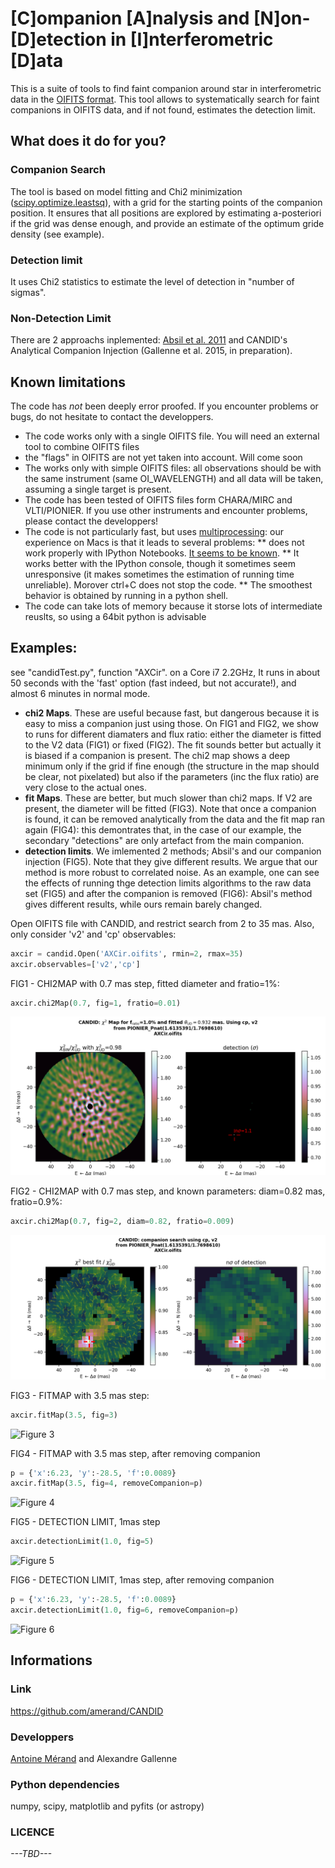 # [C]ompanion [A]nalysis and [N]on-[D]etection in [I]nterferometric [D]ata

This is a suite of tools to find faint companion around star in interferometric data in the [OIFITS format](http://www.mrao.cam.ac.uk/research/optical-interferometry/oifits/). This tool allows to systematically search for faint companions in OIFITS data, and if not found, estimates the detection limit.

## What does it do for you?

### Companion Search

The tool is based on model fitting and Chi2 minimization ([scipy.optimize.leastsq](http://docs.scipy.org/doc/scipy-0.14.0/reference/generated/scipy.optimize.leastsq.html)), with a grid for the starting points of the companion position. It ensures that all positions are explored by estimating a-posteriori if the grid was dense enough, and provide an estimate of the optimum gride density (see example).

### Detection limit
It uses Chi2 statistics to estimate the level of detection in "number of sigmas".

### Non-Detection Limit
There are 2 approachs inplemented: [Absil et al. 2011](http://adsabs.harvard.edu/abs/2011A%26A...535A..68A) and CANDID's Analytical Companion Injection (Gallenne et al. 2015, in preparation).

## Known limitations

The code has *not* been deeply error proofed. If you encounter problems or bugs, do not hesitate to contact the developpers.

* The code works only with a single OIFITS file. You will need an external tool to combine OIFITS files
* the "flags" in OIFITS are not yet taken into account. Will come soon
* The works only with simple OIFITS files: all observations should be with the same instrument (same OI_WAVELENGTH) and all data will be taken, assuming a single target is present.
* The code has been tested of OIFITS files form CHARA/MIRC and VLTI/PIONIER. If you use other instruments and encounter problems, please contact the developpers!
* The code is not particularly fast, but uses [multiprocessing](https://docs.python.org/2/library/multiprocessing.html): our experience on Macs is that it leads to several problems:
** does not work properly with IPython Notebooks. [It seems to be known](https://github.com/ipython/ipython/issues/6109).
** It works better with the IPython console, though it sometimes seem unresponsive (it makes sometimes the estimation of running time unreliable). Morover ctrl+C does not stop the code.
** The smoothest behavior is obtained by running in a python shell.
* The code can take lots of memory because it storse lots of intermediate reuslts, so using a 64bit python is advisable

## Examples:

see "candidTest.py", function "AXCir". on a Core i7 2.2GHz, It runs in about 50 seconds with the 'fast' option (fast indeed, but not accurate!), and almost 6 minutes in normal mode.
* **chi2 Maps**. These are useful because fast, but dangerous because it is easy to miss a companion just using those. On FIG1 and FIG2, we show to runs for different diamaters and flux ratio: either the diameter is fitted to the V2 data (FIG1) or fixed (FIG2). The fit sounds better but actually it is biased if a companion is present. The chi2 map shows a deep minimum only if the grid if fine enough (the structure in the map should be clear, not pixelated) but also if the parameters (inc the flux ratio) are very close to the actual ones.
* **fit Maps**. These are better, but much slower than chi2 maps. If V2 are present, the diameter will be fitted (FIG3). Note that once a companion is found, it can be removed analytically from the data and the fit map ran again (FIG4): this demontrates that, in the case of our example, the secondary "detections" are only artefact from the main companion.
* **detection limits**. We imlemented 2 methods; Absil's and our companion injection (FIG5). Note that they give different results. We argue that our method is more robust to correlated noise. As an example, one can see the effects of running thge detection limits algorithms to the raw data set (FIG5) and after the companion is removed (FIG6): Absil's method gives different results, while ours remain barely changed.


Open OIFITS file with CANDID, and restrict search from 2 to 35 mas. Also, only consider 'v2' and 'cp' observables:
```python
axcir = candid.Open('AXCir.oifits', rmin=2, rmax=35)
axcir.observables=['v2','cp']
```

FIG1 - CHI2MAP with 0.7 mas step, fitted diameter and fratio=1%:
```python
axcir.chi2Map(0.7, fig=1, fratio=0.01)
```
![Figure 1](https://github.com/amerand/CANDID/blob/master/doc/figure_1.png)

FIG2 - CHI2MAP with 0.7 mas step, and known parameters: diam=0.82 mas, fratio=0.9%:
```python
axcir.chi2Map(0.7, fig=2, diam=0.82, fratio=0.009)
```
![Figure 2](https://github.com/amerand/CANDID/blob/master/doc/figure_2.png)

FIG3 - FITMAP with 3.5 mas step:
```python
axcir.fitMap(3.5, fig=3)
```
![Figure 3](https://github.com/amerand/CANDID/blob/master/doc/figure_3.png)

FIG4 - FITMAP with 3.5 mas step, after removing companion
```python
p = {'x':6.23, 'y':-28.5, 'f':0.0089}
axcir.fitMap(3.5, fig=4, removeCompanion=p)
```
![Figure 4](https://github.com/amerand/CANDID/blob/master/doc/figure_4.png)

FIG5 - DETECTION LIMIT, 1mas step
```python
axcir.detectionLimit(1.0, fig=5)
```
![Figure 5](https://github.com/amerand/CANDID/blob/master/doc/figure_5.png)


FIG6 - DETECTION LIMIT, 1mas step, after removing companion
```python
p = {'x':6.23, 'y':-28.5, 'f':0.0089}
axcir.detectionLimit(1.0, fig=6, removeCompanion=p)
```
![Figure 6](https://github.com/amerand/CANDID/blob/master/doc/figure_6.png)




## Informations

### Link
https://github.com/amerand/CANDID

### Developpers
[Antoine Mérand](mailto:amerand@eso.org) and Alexandre Gallenne

### Python dependencies
numpy, scipy, matplotlib and pyfits (or astropy)

### LICENCE
*---TBD---*